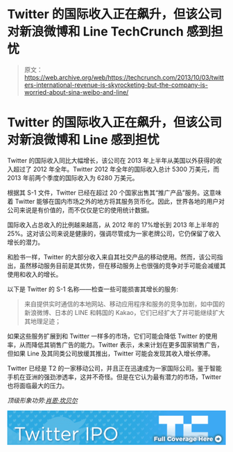 # Twitter 的国际收入正在飙升，但该公司对新浪微博和 Line TechCrunch 感到担忧

> 原文：<https://web.archive.org/web/https://techcrunch.com/2013/10/03/twitters-international-revenue-is-skyrocketing-but-the-company-is-worried-about-sina-weibo-and-line/>

# Twitter 的国际收入正在飙升，但该公司对新浪微博和 Line 感到担忧

Twitter 的国际收入同比大幅增长，该公司在 2013 年上半年从美国以外获得的收入超过了 2012 年全年。Twitter 2012 年全年的国际收入总计 5300 万美元，而 2013 年前两个季度的国际收入为 6280 万美元。

根据其 S-1 文件，Twitter 已经在超过 20 个国家出售其“推广产品”服务。这意味着 Twitter 能够在国内市场之外的地方将其服务货币化。因此，世界各地的用户对公司来说是有价值的，而不仅仅是它的使用统计数据。

国际收入占总收入的比例越来越高，从 2012 年的 17%增长到 2013 年上半年的 25%。这对该公司来说是健康的，强调尽管成为一家老牌公司，它仍保留了收入增长的潜力。

和脸书一样，Twitter 的大部分收入来自其社交产品的移动使用。然而，该公司指出，虽然移动服务目前是其优势，但在移动服务上也很强的竞争对手可能会减缓其使用和收入的增长。

以下是 Twitter 的 S-1 名称——检查一些可能损害其增长的服务:

> 来自提供实时通信的本地网站、移动应用程序和服务的竞争加剧，如中国的新浪微博、日本的 LINE 和韩国的 Kakao，它们已经扩大了并可能继续扩大其地理足迹；

如果这些服务扩展到和 Twitter 一样多的市场，它们可能会降低 Twitter 的使用率，从而降低其销售广告的能力。Twitter 表示，未来计划在更多国家销售广告，但如果 Line 及其同类公司放缓其推出，Twitter 可能会发现其收入增长停滞。

Twitter 已经是 T2 的一家移动公司，并且正在迅速成为一家国际公司。鉴于智能手机在亚洲的强劲渗透率，这并不奇怪。但是在它认为最有潜力的市场，Twitter 也将面临最大的压力。

*顶级形象功劳:[肖恩·坎贝尔](https://web.archive.org/web/20221208142702/http://www.flickr.com/photos/thecampbells/)*

[![](img/b87d8be36763f4931623a01e84747824.png)](https://web.archive.org/web/20221208142702/https://beta.techcrunch.com/tag/twitter-ipo)